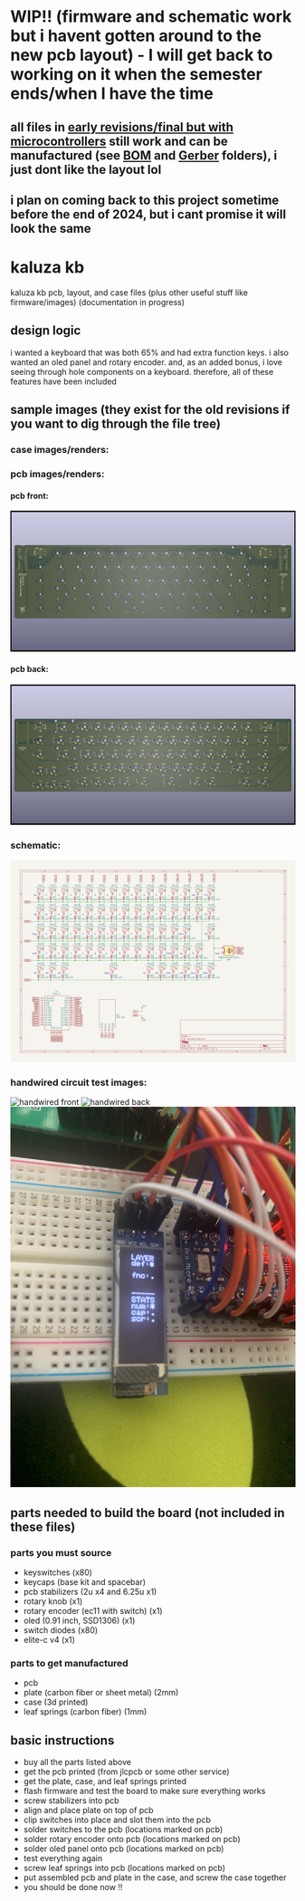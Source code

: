 # WIP!! (firmware and schematic work but i havent gotten around to the new pcb layout) - I will get back to working on it when the semester ends/when I have the time
## all files in [early revisions/final but with microcontrollers](/early%20revisions/final%20but%20with%20microcontrollers) still work and can be manufactured (see [BOM](/early%20revisions/final%20but%20with%20microcontrollers/bom%20and%20cpl%20files) and [Gerber](/early%20revisions/final%20but%20with%20microcontrollers/gerber%20and%20drill%20files) folders), i just dont like the layout lol
## i plan on coming back to this project sometime before the end of 2024, but i cant promise it will look the same

# kaluza kb
kaluza kb pcb, layout, and case files (plus other useful stuff like firmware/images)
(documentation in progress)

## design logic
i wanted a keyboard that was both 65% and had extra function keys. i also wanted an oled panel and rotary encoder. and, as an added bonus, i love seeing through hole components on a keyboard. therefore, all of these features have been included

## sample images (they exist for the old revisions if you want to dig through the file tree)

### case images/renders:

### pcb images/renders:
#### pcb front:
![pcb front](/early%20revisions/final%20but%20with%20microcontrollers/images/USKB%20Final%20front.png)
#### pcb back:
![pcb back](/early%20revisions/final%20but%20with%20microcontrollers/images/USKB%20Final%20back.png)
### schematic:
![schematic](/final/images/schema.png)

### handwired circuit test images:
![handwired front](/early%20revisions/manual%20wiring%20images/final%20handwired%20front%20(no%20case).JPG)
![handwired back](early%20revisions/manual%20wiring%20images/final%20handwired%20back%20(its%20a%20mess).JPG)
![oled panel test](/early%20revisions/manual%20wiring%20images/working%20oled%20panel.JPG)


## parts needed to build the board (not included in these files)
### parts you must source
- keyswitches (x80)
- keycaps (base kit and spacebar)
- pcb stabilizers (2u x4 and 6.25u x1)
- rotary knob (x1)
- rotary encoder (ec11 with switch) (x1)
- oled (0.91 inch, SSD1306) (x1)
- switch diodes (x80)
- elite-c v4 (x1)

### parts to get manufactured
- pcb
- plate (carbon fiber or sheet metal) (2mm)
- case (3d printed)
- leaf springs (carbon fiber) (1mm)

## basic instructions
- buy all the parts listed above
- get the pcb printed (from jlcpcb or some other service)
- get the plate, case, and leaf springs printed
- flash firmware and test the board to make sure everything works
- screw stabilizers into pcb
- align and place plate on top of pcb
- clip switches into place and slot them into the pcb
- solder switches to the pcb (locations marked on pcb)
- solder rotary encoder onto pcb (locations marked on pcb)
- solder oled panel onto pcb (locations marked on pcb)
- test everything again
- screw leaf springs into pcb (locations marked on pcb)
- put assembled pcb and plate in the case, and screw the case together
- you should be done now !!
